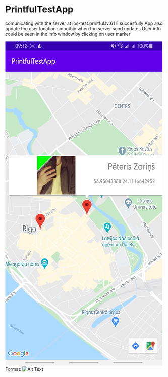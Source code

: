 # PrintfulTestApp
comunicating with the server at ios-test.printful.lv:6111 succesfully 
App also update the user location smoothly when the server send updates
User info could be seen in the info window by clicking on user marker 


![Demo](/media/Screenshot.jpg)
Format: ![Alt Text](url)
